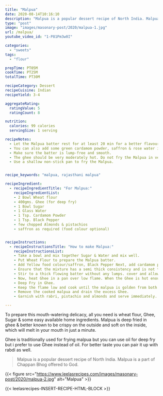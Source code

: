 ```yaml
---
title: "Malpua"
date: 2020-08-14T10:16:10
description: "Malpua is a popular dessert recipe of North India. Malpua is a part of Chappan Bhog offered to God."
type: "post"
image: "images/masonary-post/2020/malpua-1.jpg"
url: /malpua/
youtube_video_id: "1-P81Pm3w0I"

categories: 
  - "sweets"
tags:
  - "flour"

prepTime: PT05M
cookTime: PT25M
totalTime: PT30M

recipeCategory: Dessert
recipeCuisine: Indian
recipeYield: 3-4

aggregateRating:
  ratingValue: 5
  ratingCount: 8

nutrition:
  calories: 99 calories
  servingSize: 1 serving

recipeNotes: 
  - Let the Malpua batter rest for at least 20 min for a better flavour.
  - You can also add some green cardamom powder, saffron & rose water in your Malpua for more flavours.
  - Make sure the batter is lump-free and smooth.
  - The ghee should be very moderately hot. Do not fry the Malpua in very hot ghee otherwise, they will be raw from inside.
  - Use a shallow non-stick pan to fry the Malpua.


recipe_keywords: "malpua, rajasthani malpua"

recipeIngredient:
  - recipeIngredientTitle: "For Malpua:"
    recipeIngredientList: 
    - 2 Bowl Wheat flour
    - 400gms. Ghee (for deep fry)
    - 1 Bowl Sugar 
    - 1 Glass Water
    - 1 Tsp. Cardamom Powder
    - 1 Tsp. Black Pepper 
    - few chopped Almonds & pistachios
    - saffron as required (food colour optional)


recipeInstructions:
  - recipeInstructionsTitle: "How to make Malpua:"
    recipeInstructionsList:
    - Take a bowl and mix together Sugar & Water and mix well. 
    - Put Wheat Flour to prepare the Malpua batter. 
    - Add Yellow food colour/saffron, Black Pepper Next, add cardamom powder and mix well once again. 
    - Ensure that the mixture has a semi thick consistency and is not too thick. 
    - Stir to a thick flowing batter without any lumps. cover and allow the batter to rest for 20 minutes. 
    - Now, heat Ghee in a pan over low flame. When the Ghee is hot enough, pour a ladle full of the mixture and spread evenly.
    - Deep Fry in Ghee.
    - Keep the flame low and cook until the malpua is golden from both sides.
    - Remove the cooked malpua and drain the excess Ghee.
    - Garnish with rabri, pistachio and almonds and serve immediately.

---
```


To prepare this mouth-watering delicacy, all you need is wheat flour, Ghee, Sugar & some easy available home ingredients. Malpua is deep fried in ghee & better known to be crispy on the outside and soft on the inside, which will melt in your mouth in just a minute. 

Ghee is traditionally used for frying malpua but you can use oil  for deep fry but i prefer to use Ghee instead of oil. For better taste you can pair it up with rabdi as well.

 
> Malpua is a popular dessert recipe of North India. Malpua is a part of Chappan Bhog offered to God. 

{{< figure src="https://www.leelasrecipes.com/images/masonary-post/2020/malpua-2.jpg" alt="Malpua" >}}



{{< leelasrecipes-INSERT-RECIPE-HTML-BLOCK >}}



